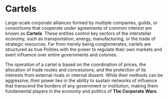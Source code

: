 # Cartels

Large-scale corporate alliances formed by multiple companies, guilds, or consortiums that cooperate under agreements of common interest are known as **Cartels**. These entities control key sectors of the interstellar economy, such as transportation, energy, manufacturing, or the trade of strategic resources. Far from merely being conglomerates, cartels are structured as true Polities with the power to regulate their own markets and exert influence over entire governments and colonies.

The operation of a cartel is based on the coordination of prices, the allocation of trade routes and concessions, and the protection of its interests from external rivals or internal dissent. While their methods can be aggressive, their power lies in the ability to sustain networks of influence that transcend the borders of any government or institution, making them fundamental players in the economy and politics of **The Corporate Wars**.
